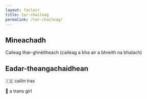 ```yaml
---
layout: faclair
title: tar-chaileag
permalink: /tar-chaileag/
---
```


## Mìneachadh

Caileag thar-ghnèitheach (caileag a bha air a bhreith na bhalach)

## Eadar-theangachaidhean

&#x1f1ee;&#x1f1ea; cailín tras

&#x1f3f4;&#xe0067;&#xe0062;&#xe0065;&#xe006e;&#xe0067;&#xe007f; a trans girl